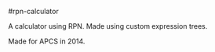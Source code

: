 #rpn-calculator

A calculator using RPN. Made using custom expression trees.

Made for APCS in 2014.